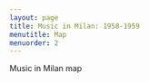 ```yaml
---
layout: page
title: Music in Milan: 1958-1959
menutitle: Map
menuorder: 2
---
```



Music in Milan map
